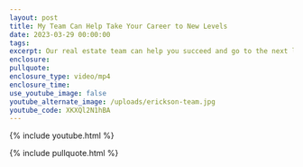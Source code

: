 ```yaml
---
layout: post
title: My Team Can Help Take Your Career to New Levels
date: 2023-03-29 00:00:00
tags:
excerpt: Our real estate team can help you succeed and go to the next level.
enclosure:
pullquote:
enclosure_type: video/mp4
enclosure_time:
use_youtube_image: false
youtube_alternate_image: /uploads/erickson-team.jpg
youtube_code: XKXQl2N1hBA
---
```

{% include youtube.html %}

{% include pullquote.html %}

